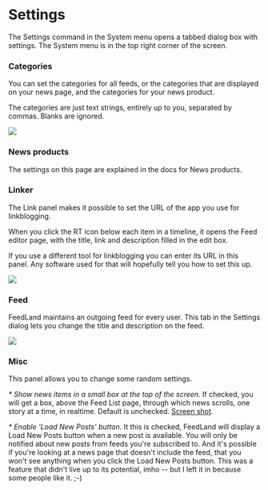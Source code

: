 # Settings 

The Settings command in the System menu opens a tabbed dialog box with settings. The System menu is in the top right corner of the screen.

### Categories

You can set the categories for all feeds, or the categories that are displayed on your news page, and the categories for your news product.

The categories are just text strings, entirely up to you, separated by commas. Blanks are ignored. 

<img src="https://imgs.scripting.com/2024/01/01/settingsDialogCategoriesScreen.png">

### News products

The settings on this page are explained in the docs for News products.  

### Linker

The Link panel makes it possible to set the URL of the app you use for linkblogging. 

When you click the RT icon below each item in a timeline, it opens the Feed editor page, with the title, link and description filled in the edit box.

If you use a different tool for linkblogging you can enter its URL in this panel. Any software used for that will hopefully tell you how to set this up.   

<img src="https://imgs.scripting.com/2024/01/01/settingsLinker.png">

### Feed

FeedLand maintains an outgoing feed for every user. This tab in the Settings dialog lets you change the title and description on the feed. 

<img src="https://imgs.scripting.com/2024/01/01/feedSettings.png">

### Misc

This panel allows you to change some random settings.

<i>* Show news items in a small box at the top of the screen. </i>If checked, you will get a box, above the Feed List page, through which news scrolls, one story at a time, in realtime. Default is unchecked. <a href="https://imgs.scripting.com/2022/10/20/newsbox.png">Screen shot</a>. 

<i>* Enable 'Load New Posts' button.</i> It this is checked, FeedLand will display a Load New Posts button when a new post is available. You will only be notified about new posts from feeds you're subscribed to. And it's possible if you're looking at a news page that doesn't include the feed, that you won't see anything when you click the Load New Posts button. This was a feature that didn't live up to its potential, imho -- but I left it in because some people like it. ;-)

